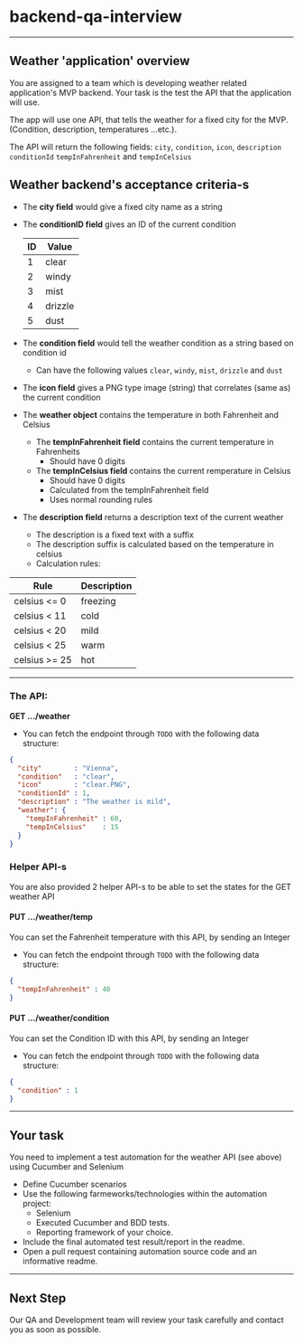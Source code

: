 # backend-qa-interview

---
## Weather 'application' overview

You are assigned to a team which is developing weather related application's MVP backend. 
Your task is the test the API that the application will use.

The app will use one API, that tells the weather for a fixed city for the MVP. (Condition, description, temperatures ...etc.).

The API will return the following fields: `city`, `condition`, `icon`, `description` `conditionId` `tempInFahrenheit` and `tempInCelsius`

## Weather backend's acceptance criteria-s

* The **city field** would give a fixed city name as a string
* The **conditionID field** gives an ID of the current condition
  
  | ID   | Value   |
  | ---- | ------  |
  | 1    | clear   |
  | 2    | windy   |
  | 3    | mist    |
  | 4    | drizzle |
  | 5    | dust    |

* The **condition field** would tell the weather condition as a string based on condition id
  * Can have the following values `clear`, `windy`, `mist`, `drizzle` and `dust`
* The **icon field** gives a PNG type image (string) that correlates (same as) the current condition
* The **weather object** contains the temperature in both Fahrenheit and Celsius
  * The **tempInFahrenheit field** contains the current temperature in Fahrenheits
    * Should have 0 digits
  * The **tempInCelsius field** contains the current remperature in Celsius
    * Should have 0 digits
    * Calculated from the tempInFahrenheit field
    * Uses normal rounding rules
* The **description field** returns a description text of the current weather
  * The description is a fixed text with a suffix
  * The description suffix is calculated based on the temperature in celsius
  * Calculation rules:
  
| Rule            | Description   |
| -------------   | ------------- |
| celsius <= 0    | freezing      |
| celsius < 11    | cold          |
| celsius < 20    | mild          |
| celsius < 25    | warm          |
| celsius >= 25   | hot           |

---
### The API:
**GET .../weather**
* You can fetch the endpoint through  `TODO` with the following data structure:

```json
{
  "city"        : "Vienna",
  "condition"   : "clear",
  "icon"        : "clear.PNG",
  "conditionId" : 1,
  "description" : "The weather is mild",
  "weather": {
    "tempInFahrenheit" : 60,
    "tempInCelsius"    : 15
  }
}
```

### Helper API-s

You are also provided 2 helper API-s to be able to set the states for the GET weather API

#### PUT .../weather/temp

You can set the Fahrenheit temperature with this API, by sending an Integer
* You can fetch the endpoint through  `TODO` with the following data structure:
```json
{
  "tempInFahrenheit" : 40
}
```

#### PUT .../weather/condition

You can set the Condition ID with this API, by sending an Integer
* You can fetch the endpoint through  `TODO` with the following data structure:
```json
{
  "condition" : 1
}
```

---
## Your task
You need to implement a test automation for the weather API (see above) using Cucumber and Selenium
* Define Cucumber scenarios
* Use the following farmeworks/technologies within the automation project:
    * Selenium
    * Executed Cucumber and BDD tests.
    * Reporting framework of your choice.
* Include the final automated test result/report in the readme.
* Open a pull request containing automation source code and an informative readme.

---
## Next Step
Our QA and Development team will review your task carefully and contact you as soon as possible.
